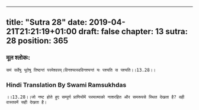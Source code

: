 
---
title: "Sutra 28"
date: 2019-04-21T21:21:19+01:00
draft: false
chapter: 13
sutra: 28
position: 365
---
### मूल श्लोकः:
```
समं सर्वेषु भूतेषु तिष्ठन्तं परमेश्वरम्।विनश्यत्स्वविनश्यन्तं यः पश्यति स पश्यति।।13.28।।

```

### Hindi Translation By Swami Ramsukhdas
```
।।13.28।।जो नष्ट होते हुए सम्पूर्ण प्राणियोंमें परमात्माको नाशरहित और समरूपसे स्थित देखता है? वही वास्तवमें सही देखता है।

```

